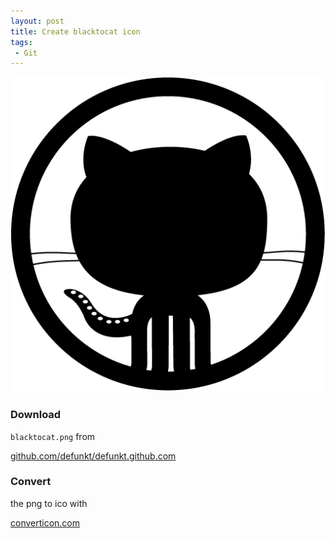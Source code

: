 ```yaml
---
layout: post
title: Create blacktocat icon
tags:
 - Git
---
```


![width1](http://github.com/defunkt/defunkt.github.com/raw/master/blacktocat.png)

### Download
`blacktocat.png` from

[github.com/defunkt/defunkt.github.com][g]


### Convert
the png to ico with

[converticon.com](http://converticon.com)

[g]:http://github.com/defunkt/defunkt.github.com
